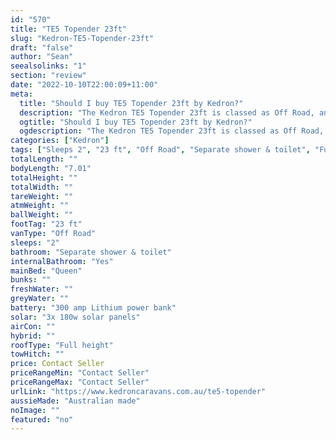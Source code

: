 ```yaml
---
id: "570"
title: "TE5 Topender 23ft"
slug: "Kedron-TE5-Topender-23ft"
draft: "false"
author: "Sean"
seealsolinks: "1"
section: "review"
date: "2022-10-10T22:00:09+11:00"
meta:
  title: "Should I buy TE5 Topender 23ft by Kedron?"
  description: "The Kedron TE5 Topender 23ft is classed as Off Road, and sleeps 2 people. It is Australian made and comes in at 23 ft. It generally has Separate shower & toilet."
  ogtitle: "Should I buy TE5 Topender 23ft by Kedron?"
  ogdescription: "The Kedron TE5 Topender 23ft is classed as Off Road, and sleeps 2 people. It is Australian made and comes in at 23 ft. It generally has Separate shower & toilet."
categories: ["Kedron"]
tags: ["Sleeps 2", "23 ft", "Off Road", "Separate shower & toilet", "Full height", "Price Unknown", "Australian made"]
totalLength: ""
bodyLength: "7.01"
totalHeight: ""
totalWidth: ""
tareWeight: ""
atmWeight: ""
ballWeight: ""
footTag: "23 ft"
vanType: "Off Road"
sleeps: "2"
bathroom: "Separate shower & toilet"
internalBathroom: "Yes"
mainBed: "Queen"
bunks: ""
freshWater: ""
greyWater: ""
battery: "300 amp Lithium power bank"
solar: "3x 180w solar panels"
airCon: ""
hybrid: ""
roofType: "Full height"
towHitch: ""
price: Contact Seller
priceRangeMin: "Contact Seller"
priceRangeMax: "Contact Seller"
urlLink: "https://www.kedroncaravans.com.au/te5-topender"
aussieMade: "Australian made"
noImage: ""
featured: "no"
---
```

